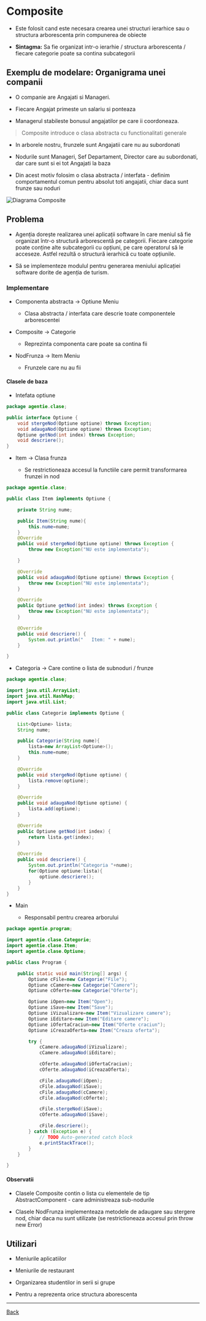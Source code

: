 # Composite

- Este folosit cand este necesara crearea unei structuri ierarhice sau o structura arborescenta prin compunerea de obiecte

- **Sintagma:** Sa fie organizat intr-o ierarhie / structura arborescenta / fiecare categorie poate sa contina subcategorii

## Exemplu de modelare: Organigrama unei companii

- O companie are Angajati si Manageri.

- Fiecare Angajat primeste un salariu si ponteaza

- Managerul stabileste bonusul angajatilor pe care ii coordoneaza.

> Composite introduce o clasa abstracta cu functionalitati generale

- In arborele nostru, frunzele sunt Angajatii care nu au subordonati

- Nodurile sunt Manageri, Sef Departament, Director care au subordonati, dar care sunt si ei tot Angajati la baza

- Din acest motiv folosim o clasa abstracta / interfata - definim comportamentul comun pentru absolut toti angajatii, chiar daca sunt frunze sau noduri

![Diagrama Composite](../img/Diagrama%20Composite.png)

## Problema

- Agenția dorește realizarea unei aplicații software în care meniul să fie organizat într-o structură arborescentă pe categorii. Fiecare categorie poate conține alte subcategorii cu opțiuni, pe care operatorul să le acceseze. Astfel rezultă o structură ierarhică cu toate opțiunile.

- Să se implementeze modulul pentru generarea meniului aplicației software dorite de agenția de turism.

### Implementare

- Componenta abstracta -> Optiune Meniu

  - Clasa abstracta / interfata care descrie toate componentele arborescentei

- Composite -> Categorie

  - Reprezinta componenta care poate sa contina fii

- NodFrunza -> Item Meniu

  - Frunzele care nu au fii

#### Clasele de baza

- Intefata optiune

```java
package agentie.clase;

public interface Optiune {
	void stergeNod(Optiune optiune) throws Exception;
	void adaugaNod(Optiune optiune) throws Exception;
	Optiune getNod(int index) throws Exception;
	void descriere();
}
```

- Item -> Clasa frunza

  - Se restrictioneaza accesul la functiile care permit transformarea frunzei in nod

```java
package agentie.clase;

public class Item implements Optiune {

	private String nume;

	public Item(String nume){
		this.nume=nume;
	}
	@Override
	public void stergeNod(Optiune optiune) throws Exception {
		throw new Exception("NU este implementata");

	}

	@Override
	public void adaugaNod(Optiune optiune) throws Exception {
		throw new Exception("NU este implementata");
	}

	@Override
	public Optiune getNod(int index) throws Exception {
		throw new Exception("NU este implementata");
	}

	@Override
	public void descriere() {
		System.out.println("   Item: " + nume);
	}

}
```

- Categoria -> Care contine o lista de subnoduri / frunze

```java
package agentie.clase;

import java.util.ArrayList;
import java.util.HashMap;
import java.util.List;

public class Categorie implements Optiune {

	List<Optiune> lista;
	String nume;

	public Categorie(String nume){
		lista=new ArrayList<Optiune>();
		this.nume=nume;
	}

	@Override
	public void stergeNod(Optiune optiune) {
		lista.remove(optiune);
	}

	@Override
	public void adaugaNod(Optiune optiune) {
		lista.add(optiune);
	}

	@Override
	public Optiune getNod(int index) {
		return lista.get(index);
	}

	@Override
	public void descriere() {
		System.out.println("Categoria "+nume);
		for(Optiune optiune:lista){
			optiune.descriere();
		}
	}
}
```

- Main

  - Responsabil pentru crearea arborului

```java
package agentie.program;

import agentie.clase.Categorie;
import agentie.clase.Item;
import agentie.clase.Optiune;

public class Program {

	public static void main(String[] args) {
		Optiune cFile=new Categorie("File");
		Optiune cCamere=new Categorie("Camere");
		Optiune cOferte=new Categorie("Oferte");

		Optiune iOpen=new Item("Open");
		Optiune iSave=new Item("Save");
		Optiune iVizualizare=new Item("Vizualizare camere");
		Optiune iEditare=new Item("Editare camere");
		Optiune iOfertaCraciun=new Item("Oferte craciun");
		Optiune iCreazaOferta=new Item("Creaza oferta");

		try {
			cCamere.adaugaNod(iVizualizare);
			cCamere.adaugaNod(iEditare);

			cOferte.adaugaNod(iOfertaCraciun);
			cOferte.adaugaNod(iCreazaOferta);

			cFile.adaugaNod(iOpen);
			cFile.adaugaNod(iSave);
			cFile.adaugaNod(cCamere);
			cFile.adaugaNod(cOferte);

			cFile.stergeNod(iSave);
			cOferte.adaugaNod(iSave);

			cFile.descriere();
		} catch (Exception e) {
			// TODO Auto-generated catch block
			e.printStackTrace();
		}
	}

}
```

#### Observatii

- Clasele Composite contin o lista cu elementele de tip AbstractComponent - care administreaza sub-nodurile

- Clasele NodFrunza implementeaza metodele de adaugare sau stergere nod, chiar daca nu sunt utilizate (se restrictioneaza accesul prin throw new Error)

## Utilizari

- Meniurile aplicatiilor

- Meniurile de restaurant

- Organizarea studentilor in serii si grupe

- Pentru a reprezenta orice structura aborescenta

---

[Back](<0_IntroducereainDesignPatternsStructurale(1).md>)
